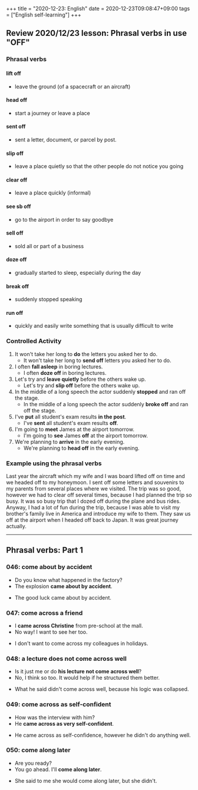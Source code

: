 +++
title =  "2020-12-23: English"
date = 2020-12-23T09:08:47+09:00
tags = ["English self-learning"]
+++

## Review 2020/12/23 lesson: Phrasal verbs in use "OFF"

### Phrasal verbs

#### lift off
* leave the ground (of a spacecraft or an aircraft)

#### head off
* start a journey or leave a place

#### sent off
* sent a letter, document, or parcel by post.

#### slip off
* leave a place quietly so that the other people do not notice you going

#### clear off
* leave a place quickly (informal)

#### see sb off
* go to the airport in order to say goodbye

#### sell off
* sold all or part of a business

#### doze off
* gradually started to sleep, especially during the day

#### break off
* suddenly stopped speaking

#### run off
* quickly and easily write something that is usually difficult to write

### Controlled Activity

1. It won't take her long to **do** the letters you asked her to do.
    - It won't take her long to **send off** letters you asked her to do.
2. I often **fall asleep** in boring lectures.
    - I often **doze off** in boring lectures.
3. Let's try and **leave quietly** before the others wake up.
    - Let's try and **slip off** before the others wake up.
4. In the middle of a long speech the actor suddenly **stopped** and ran off the stage.
    - In the middle of a long speech the actor suddenly **broke off** and ran off the stage.
5. I've **put** all student's exam results **in the post**.
    - I've **sent** all student's exam results **off**.
6. I'm going to **meet** James at the airport tomorrow.
    - I'm going to **see** James **off** at the airport tomorrow.
7. We're planning to **arrive** in the early evening.
    - We're planning to **head off** in the early evening.

### Example using the phrasal verbs

Last year the aircraft which my wife and I was board lifted off on time and we headed off to my honeymoon.
I sent off some letters and souvenirs to my parents from several places where we visited.
The trip was so good, however we had to clear off several times, because I had planned the trip so busy.
It was so busy trip that I dozed off during the plane and bus rides.
Anyway, I had a lot of fun during the trip,
because I was able to visit my brother's family live in America and introduce my wife to them.
They saw us off at the airport when I headed off back to Japan.
It was great journey actually.

- - -

## Phrasal verbs: Part 1

### 046: **come about** by accident

* Do you know what happened in the factory?
* The explosion **came about by accident**.

- The good luck came about by accident.

### 047: **come across** a friend

* I **came across Christine** from pre-school at the mall.
* No way! I want to see her too.

- I don't want to come across my colleagues in holidays.

### 048: a lecture does not **come across** well

* Is it just me or do **his lecture not come across well**?
* No, I think so too. It would help if he structured them better.

- What he said didn't come across well, because his logic was collapsed.

### 049: **come across** as self-confident

* How was the interview with him?
* He **came across as very self-confident**.

- He came across as self-confidence, however he didn't do anything well.

### 050: **come along** later

* Are you ready?
* You go ahead. I'll **come along later**.

- She said to me she would come along later, but she didn't.
